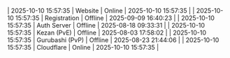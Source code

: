 | 2025-10-10 15:57:35 | Website | Online | 2025-10-10 15:57:35 |
| 2025-10-10 15:57:35 | Registration | Offline | 2025-09-09 16:40:23 |
| 2025-10-10 15:57:35 | Auth Server | Offline | 2025-08-18 09:33:31 |
| 2025-10-10 15:57:35 | Kezan (PvE) | Offline | 2025-08-03 17:58:02 |
| 2025-10-10 15:57:35 | Gurubashi (PvP) | Offline | 2025-08-23 21:44:06 |
| 2025-10-10 15:57:35 | Cloudflare | Online | 2025-10-10 15:57:35 |
